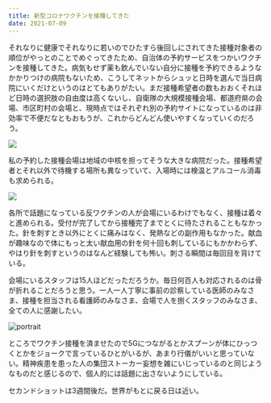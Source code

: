 ```yaml
---
title: 新型コロナワクチンを接種してきた
date: 2021-07-09
---
```


それなりに健康でそれなりに若いのでひたすら後回しにされてきた接種対象者の順位がやっとのことでめぐってきたため、自治体の予約サービスをつかいワクチンを接種してきた。病気もせず薬も飲んでいない自分に接種を予約できるようなかかりつけの病院もないため、こうしてネットからシュッと日時を選んで当日病院にいくだけというのはとてもありがたい。まだ接種希望者の数もおおくそれほど日時の選択肢の自由度は高くないし、自衛隊の大規模接種会場、都道府県の会場、市区町村の会場と、現時点ではそれぞれ別の予約サイトになっているのは非効率で不便だなともおもうが、これからどんどん使いやすくなっていくのだろう。

![](https://photos.smugmug.com/photos/i-GJMFdqf/0/81541c20/X3/i-GJMFdqf-X3.jpg)

私の予約した接種会場は地域の中核を担ってそうな大きな病院だった。接種希望者とそれ以外で待機する場所も異なっていて、入場時には検温とアルコール消毒も求められる。

![](https://photos.smugmug.com/photos/i-P3w6rmn/0/e876162b/X3/i-P3w6rmn-X3.jpg)

各所で話題になっている反ワクチンの人が会場にいるわけでもなく、接種は着々と進められる。受付が完了してから接種完了までとくに待たされることもなかった。針を刺すとき以外にとくに痛みはなく、発熱などの副作用もなかった。献血が趣味なので体にもっと太い献血用の針を何十回も刺しているにもかかわらず、やはり針を刺すというのはなんど経験しても怖い。刺さる瞬間は毎回目を背けている。

会場にいるスタッフは15人ほどだっただろうか。毎日何百人も対応されるのは骨が折れることだろうと思う。一人一人丁寧に事前の診察している医師のみなさま、接種を担当される看護師のみなさま、会場で人を捌くスタッフのみなさま、全ての人に感謝したい。

![portrait](https://photos.smugmug.com/photos/i-Z9MBDm8/0/9dc4185f/X2/i-Z9MBDm8-X2.jpg)

ところでワクチン接種を済ませたので5Gにつながるとかスプーンが体にひっつくとかをジョークで言っているひとがいるが、あまり行儀がいいと思っていない。精神疾患を患った人の集団ストーカー妄想を雑にいじっているのと同じようなものだと感じるので、個人的には話題に出さないようにしている。

セカンドショットは3週間後だ。世界がもとに戻る日は近い。

